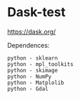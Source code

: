 # Dask-test


https://dask.org/

Dependences:

    python - sklearn
    python - mpl_toolkits
    python - skimage
    python - NumPy
    python - Matplolib
    python - Gdal

